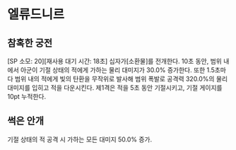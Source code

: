 # 엘류드니르

## 참혹한 궁전

[SP 소모: 20][재사용 대기 시간: 18초] 십자가[소환물]를 전개한다. 10초 동안, 범위 내에서 아군이 기절 상태의 적에게 가하는 물리 대미지가 30.0% 증가한다. 또한 1.5초마다 범위 내의 적에게 빛의 탄환을 무작위로 발사해 범위 폭발로 공격력 320.0%의 물리 대미지를 입히고 적을 다운시킨다. 제1격은 적을 5초 동안 기절시키고, 기절 게이지를 10pt 누적한다.

## 썩은 안개

기절 상태의 적 공격 시 가하는 모든 대미지 50.0% 증가.
